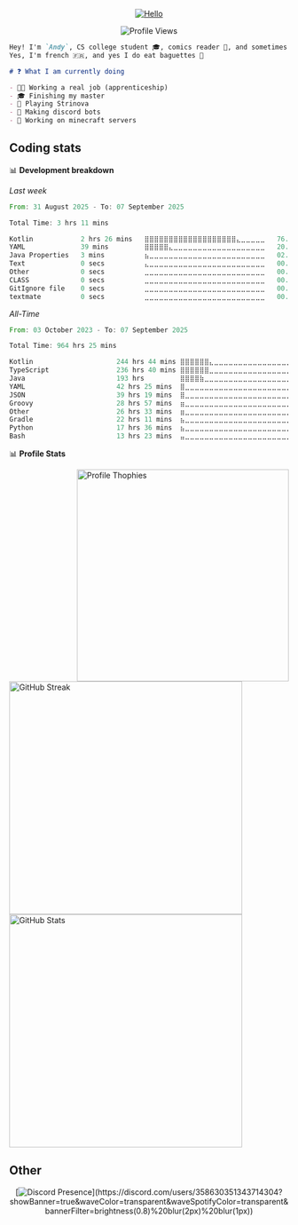 
<div align="center">

[![Hello](https://capsule-render.vercel.app/api?type=transparent&height=100&color=gradient&text=Hello&fontAlign=50&descAlign=50)](https://github.com/andyreckt)

![Profile Views](https://komarev.com/ghpvc/?username=andyreckt&style=for-the-badge&color=blueviolet)

</div>

```md
Hey! I'm `Andy`, CS college student 🎓, comics reader 📖, and sometimes coder 💻 too
Yes, I'm french 🇫🇷, and yes I do eat baguettes 🥖

# ❓ What I am currently doing

- 👨‍💼 Working a real job (apprenticeship)
- 🎓 Finishing my master
- 💖 Playing Strinova 
- 🤖 Making discord bots
- 🌿 Working on minecraft servers
```

## Coding stats

📊 **Development breakdown**

*Last week*

<!--START_SECTION:waka-->

```rust
From: 31 August 2025 - To: 07 September 2025

Total Time: 3 hrs 11 mins

Kotlin            2 hrs 26 mins   ⣿⣿⣿⣿⣿⣿⣿⣿⣿⣿⣿⣿⣿⣿⣿⣿⣿⣿⣿⣄⣀⣀⣀⣀⣀   76.40 %
YAML              39 mins         ⣿⣿⣿⣿⣿⣄⣀⣀⣀⣀⣀⣀⣀⣀⣀⣀⣀⣀⣀⣀⣀⣀⣀⣀⣀   20.73 %
Java Properties   3 mins          ⣦⣀⣀⣀⣀⣀⣀⣀⣀⣀⣀⣀⣀⣀⣀⣀⣀⣀⣀⣀⣀⣀⣀⣀⣀   02.01 %
Text              0 secs          ⣄⣀⣀⣀⣀⣀⣀⣀⣀⣀⣀⣀⣀⣀⣀⣀⣀⣀⣀⣀⣀⣀⣀⣀⣀   00.43 %
Other             0 secs          ⣀⣀⣀⣀⣀⣀⣀⣀⣀⣀⣀⣀⣀⣀⣀⣀⣀⣀⣀⣀⣀⣀⣀⣀⣀   00.17 %
CLASS             0 secs          ⣀⣀⣀⣀⣀⣀⣀⣀⣀⣀⣀⣀⣀⣀⣀⣀⣀⣀⣀⣀⣀⣀⣀⣀⣀   00.17 %
GitIgnore file    0 secs          ⣀⣀⣀⣀⣀⣀⣀⣀⣀⣀⣀⣀⣀⣀⣀⣀⣀⣀⣀⣀⣀⣀⣀⣀⣀   00.08 %
textmate          0 secs          ⣀⣀⣀⣀⣀⣀⣀⣀⣀⣀⣀⣀⣀⣀⣀⣀⣀⣀⣀⣀⣀⣀⣀⣀⣀   00.00 %
```

<!--END_SECTION:waka-->

*All-Time*
<!--START_SECTION:wakaAT-->

```rust
From: 03 October 2023 - To: 07 September 2025

Total Time: 964 hrs 25 mins

Kotlin                     244 hrs 44 mins ⣿⣿⣿⣿⣿⣿⣄⣀⣀⣀⣀⣀⣀⣀⣀⣀⣀⣀⣀⣀⣀⣀⣀⣀⣀   24.70 %
TypeScript                 236 hrs 40 mins ⣿⣿⣿⣿⣿⣿⣀⣀⣀⣀⣀⣀⣀⣀⣀⣀⣀⣀⣀⣀⣀⣀⣀⣀⣀   23.88 %
Java                       193 hrs         ⣿⣿⣿⣿⣷⣀⣀⣀⣀⣀⣀⣀⣀⣀⣀⣀⣀⣀⣀⣀⣀⣀⣀⣀⣀   19.48 %
YAML                       42 hrs 25 mins  ⣿⣀⣀⣀⣀⣀⣀⣀⣀⣀⣀⣀⣀⣀⣀⣀⣀⣀⣀⣀⣀⣀⣀⣀⣀   04.28 %
JSON                       39 hrs 19 mins  ⣿⣀⣀⣀⣀⣀⣀⣀⣀⣀⣀⣀⣀⣀⣀⣀⣀⣀⣀⣀⣀⣀⣀⣀⣀   03.97 %
Groovy                     28 hrs 57 mins  ⣶⣀⣀⣀⣀⣀⣀⣀⣀⣀⣀⣀⣀⣀⣀⣀⣀⣀⣀⣀⣀⣀⣀⣀⣀   02.92 %
Other                      26 hrs 33 mins  ⣶⣀⣀⣀⣀⣀⣀⣀⣀⣀⣀⣀⣀⣀⣀⣀⣀⣀⣀⣀⣀⣀⣀⣀⣀   02.68 %
Gradle                     22 hrs 11 mins  ⣦⣀⣀⣀⣀⣀⣀⣀⣀⣀⣀⣀⣀⣀⣀⣀⣀⣀⣀⣀⣀⣀⣀⣀⣀   02.24 %
Python                     17 hrs 36 mins  ⣦⣀⣀⣀⣀⣀⣀⣀⣀⣀⣀⣀⣀⣀⣀⣀⣀⣀⣀⣀⣀⣀⣀⣀⣀   01.78 %
Bash                       13 hrs 23 mins  ⣤⣀⣀⣀⣀⣀⣀⣀⣀⣀⣀⣀⣀⣀⣀⣀⣀⣀⣀⣀⣀⣀⣀⣀⣀   01.35 %
```

<!--END_SECTION:wakaAT-->

📊 **Profile Stats**
<div>
  <img align="right" width="382px" src="https://github-profile-trophy.vercel.app/?username=andyreckt&theme=dracula&no-bg=true&no-frame=true&row=3&column=3" alt="Profile Thophies" />
  <div align="left">
      <img width="420px" src="https://github-readme-streak-stats-eight-xi.vercel.app?user=andyreckt&theme=catppuccin_mocha&date_format=M%20j%5B%2C%20Y%5D&card_width=550" alt="GitHub Streak" />
    <br>
      <img width="420px" src="https://github-readme-stats-andyreckts-projects.vercel.app/api?username=andyreckt&show_icons=true&count_private=true&theme=catppuccin_mocha&show=reviews,discussions_started,discussions_answered,prs_merged,prs_merged_percentage&line_height=19&include_all_commits=true"  alt="GitHub Stats" />
  </div>
</div>

## Other

<div align="center">

[![Discord Presence](https://lanyard.kyrie25.dev/api/358630351343714304?showBanner=true&waveColor=transparent&waveSpotifyColor=transparent&bannerFilter=brightness(0.8)%20blur(2px)%20blur(1px))](https://discord.com/users/358630351343714304?showBanner=true&waveColor=transparent&waveSpotifyColor=transparent&bannerFilter=brightness(0.8)%20blur(2px)%20blur(1px))
</div>
